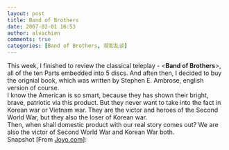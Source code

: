 ```yaml
---
layout: post
title: Band of Brothers
date: 2007-02-01 16:53
author: alvachien
comments: true
categories: [Band of Brothers, 观影乱谈]
---
```

<div>This week, I finished to review the classical teleplay - &lt;<strong>Band of Brothers</strong>&gt;, all of the ten Parts embedded into 5 discs. And aften then, I decided to buy the orignial book, which was written by Stephen E. Ambrose, english version of course.</div>
<div> </div>
<div>I know the American is so smart, because they has shown their bright, brave, patriotic via this product. But they never want to take into the fact in Korean war or Vietnam war. They are the victor and heroes of the Second World War, but they also the loser of Korean war.</div>
<div> </div>
<div>Then, when shall domestic product with our real story comes out? We are also the victor of Second World War and Korean War both.</div>
<div> </div>
<div>Snapshot [From <a href="http://www.joyo.com/">Joyo.com</a>]:</div>
<div><img src="http://images.joyo.com/c/c507018.jpg" alt="" /></div>
